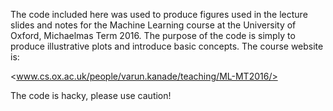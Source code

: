 The code included here was used to produce figures used in the lecture slides
and notes for the Machine Learning course at the University of Oxford,
Michaelmas Term 2016. The purpose of the code is simply to produce illustrative
plots and introduce basic concepts. The course website is: 

<www.cs.ox.ac.uk/people/varun.kanade/teaching/ML-MT2016/>

The code is hacky, please use caution!
